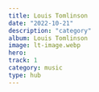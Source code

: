 ```yaml
---
title: Louis Tomlinson
date: "2022-10-21"
description: "category"
album: Louis Tomlinson
image: lt-image.webp
hero:
track: 1
category: music
type: hub
---
```

